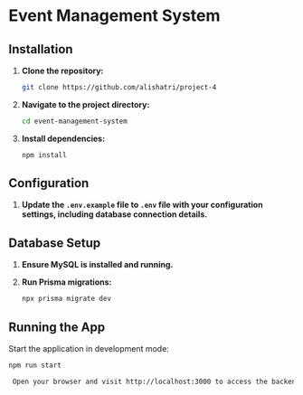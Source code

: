# Event Management System

## Installation

1. **Clone the repository:**
    ```bash
    git clone https://github.com/alishatri/project-4
    ```

2. **Navigate to the project directory:**

    ```bash
    cd event-management-system
    ```

3. **Install dependencies:**

    ```bash
    npm install
    ```

## Configuration

1. **Update the `.env.example` file  to `.env` file with your configuration settings, including database connection details.**

## Database Setup

1. **Ensure MySQL is installed and running.**

2. **Run Prisma migrations:**

    ```bash
    npx prisma migrate dev
    ```

## Running the App

Start the application in development mode:

```bash
npm run start

 Open your browser and visit http://localhost:3000 to access the backend API.
